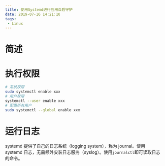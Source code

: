 ```yaml
---
title: 使用Systemd进行应用自启守护
date: 2019-07-16 14:21:10
tags:
 - Linux
---
```


# 简述
<!--more-->

# 执行权限
```bash
# 系统权限
sudo systemctl enable xxx
# 用户权限
systemctl --user enable xxx
# 配置所有用户
sudo systemctl --global enable xxx
```

# 运行日志
systemd 提供了自己的日志系统（logging system），称为 journal。使用 systemd 日志，无需额外安装日志服务（syslog）。使用`journalctl`即可读取日志的命令。


